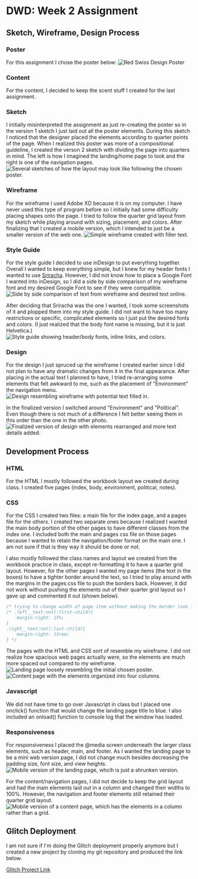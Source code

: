 # DWD: Week 2 Assignment 

## Sketch, Wireframe, Design Process
### Poster
For this assignment I chose the poster below: 
![Red Swiss Design Poster](images/poster.png "Chosen Design")

### Content 
For the content, I decided to keep the scent stuff I created for the last assignment. 

### Sketch 
I initially misinterpreted the assignment as just re-creating the poster so in the version 1 sketch I just laid out all the poster elements. During this sketch I noticed that the designer placed the elements according to quarter points of the page.  When I realized this poster was more of a compositional guideline, I created the verson 2 sketch with dividing the page into quarters in mind. The left is how I imagined the landing/home page to look and the right is one of the navigation pages. 
![Several sketches of how the layout may look like following the chosen poster.](images/sketch.png "Design Sketch")

### Wireframe
For the wireframe I used Adobe XD because it is on my computer. I have never used this type of program before so I initially had some difficulty placing shapes onto the page. I tried to follow the quarter grid layout from my sketch while playing around with sizing, placement, and colors. After finalizing that I created a mobile version, which I intended to just be a smaller version of the web one.
![Simple wireframe created with filler text.](images/wireframe.png "Wireframe")

### Style Guide
For the style guide I decided to use inDesign to put everything together. Overall I wanted to keep everything simple, but I knew for my header fonts I wanted to use [Sriracha](https://fonts.google.com/specimen/Sriracha). However, I did not know how to place a Google Font I wanted into inDesign, so I did a side by side comparison of my wireframe font and my desired Google Font to see if they were compatible. 
![Side by side comparison of text from wireframe and desired text online.](images/style_guide_process.png "Process of making style guide")

After deciding that Sriracha was the one I wanted, I took some screenshots of it and plopped them into my style guide. I did not want to have too many restrictions or specific, complicated elements so I just put the desired fonts and colors. (I just realized that the body font name is missing, but it is just Helvetica.)
![Style guide showing header/body fonts, inline links, and colors.](images/style_guide.png "Style Guide")

### Design
For the design I just spruced up the wireframe I created earlier since I did not plan to have any dramatic changes from it in the final appearance. After placing in the actual text I planned to have, I tried re-arranging some elements that felt awkward to me, such as the placement of "Environment" the navigation menu. 
![Design resembling wireframe with potential text filled in.](images/design.png "Design Creation Process")

In the finalized version I switched around "Environment" and "Political". Even though there is not much of a difference I felt better seeing them in this order than the one in the other photo. 
![Finalized version of design with elements rearranged and more text details added.](images/final_design.png "Final Created Design")

## Development Process

### HTML
For the HTML I mostly followed the workbook layout we created during class. I created five pages (index, body, environment, political, notes).

### CSS 
For the CSS I created two files: a main file for the index page, and a pages file for the others. I created two separate ones because I realized I wanted the main body portion of the other pages to have different classes from the index one. I included both the main and pages css file on those pages because I wanted to retain the navigation/footer format on the main one. I am not sure if that is they way it should be done or not. 

I also mostly followed the class names and layout we created from the workbook practice in class, except re-formatting it to have a quarter grid layout. However, for the other pages I wanted my page items (the text in the boxes) to have a tighter border around the text, so I tried to play around with the margins in the pages.css file to push the borders back. However, it did not work without pushing the elements out of their quarter grid layout so I gave up and commented it out (shown below). 

```css
/* trying to change width of page item without making the border look funny */
/* .left__text:not(:first-child){
    margin-right: 15%;
}
.right__text:not(:last-child){
    margin-right: 13rem;
} */
```

The pages with the HTML and CSS sort of resemble my wireframe. I did not realize how spacious web pages actually were, so the elements are much more spaced out compared to my wireframe. 
![Landing page loosely resembling the initial chosen poster.](images/final.png "Final Coded Landing Page")
![Content page with the elements organized into four columns.](images/final_page.png "Final Coded Page")

### Javascript 
We did not have time to go over Javascript in class but I placed one onclick() function that would change the landing page title to blue. I also included an onload() function to console log that the window has loaded. 

### Responsiveness
For responsiveness I placed the @media screen underneath the larger class elements, such as header, main, and footer. As I wanted the landing page to be a mini web version page, I did not change much besides decreasing the padding size, font size, and view heights.
![Mobile version of the landing page, whcih is just a shrunken version.](images/final_mobile.png "Final Coded Landing Page Mobile Version")

For the content/navigation pages, I did not decide to keep the grid layout and had the main elements laid out in a column and changed their widths to 100%. However, the navigation and footer elements still retained their quarter grid layout. 
![Mobile version of a content page, which has the elements in a column rather than a grid.](images/final_mobile_page.png "Final Coded Page Mobile Version")

## Glitch Deployment
I am not sure if I'm doing the Glitch deployment properly anymore but I created a new project by cloning my git repository and produced the link below. 

[Glitch Project Link](https://raclim-dynamic-2.glitch.me/week2/pages/index.html)

